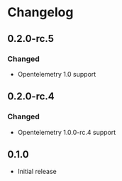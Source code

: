 # Changelog

## 0.2.0-rc.5

### Changed

* Opentelemetry 1.0 support

## 0.2.0-rc.4

### Changed

* Opentelemetry 1.0.0-rc.4 support

## 0.1.0

* Initial release
